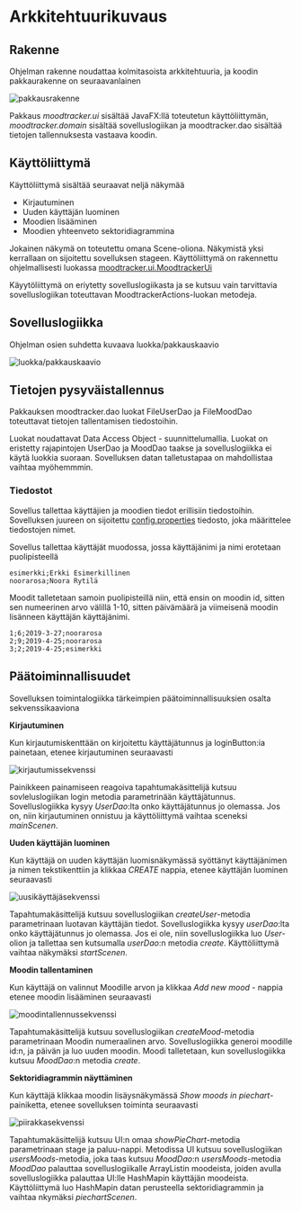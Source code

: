 # Arkkitehtuurikuvaus

## Rakenne

Ohjelman rakenne noudattaa kolmitasoista arkkitehtuuria, ja koodin pakkaurakenne on seuraavanlainen

![pakkausrakenne](https://github.com/noorarytila/ot-harjoitustyo/blob/master/dokumentaatio/kuvat/pakkausrakenne.png?raw=true)

Pakkaus  *moodtracker.ui* sisältää JavaFX:llä toteutetun käyttöliittymän, *moodtracker.domain*
sisältää sovelluslogiikan ja moodtracker.dao sisältää tietojen tallennuksesta vastaava koodin.

## Käyttöliittymä
Käyttöliittymä sisältää seuraavat neljä näkymää

* Kirjautuminen
* Uuden käyttäjän luominen
* Moodien lisääminen
* Moodien yhteenveto sektoridiagrammina

Jokainen näkymä on toteutettu omana Scene-oliona. Näkymistä yksi kerrallaan on sijoitettu sovelluksen
stageen. Käyttöliittymä on rakennettu ohjelmallisesti luokassa [moodtracker.ui.MoodtrackerUi](https://github.com/noorarytila/ot-harjoitustyo/blob/master/Moodtracker/src/main/java/moodtracker/ui/MoodtrackerUi.java)

Käyytöliittymä on eriytetty sovelluslogiikasta ja se kutsuu vain tarvittavia sovelluslogiikan
toteuttavan MoodtrackerActions-luokan metodeja.

## Sovelluslogiikka

Ohjelman osien suhdetta kuvaava luokka/pakkauskaavio

![luokka/pakkauskaavio](https://github.com/noorarytila/ot-harjoitustyo/blob/master/dokumentaatio/kuvat/Moodtracker%20luokka_pakkauskaavio.png?raw=true)

## Tietojen pysyväistallennus

Pakkauksen moodtracker.dao luokat FileUserDao ja FileMoodDao toteuttavat tietojen tallentamisen
tiedostoihin.

Luokat noudattavat Data Access Object - suunnittelumallia. Luokat on eristetty rajapintojen UserDao ja
MoodDao taakse ja sovelluslogiikka ei käytä luokkia suoraan. Sovelluksen datan talletustapaa on 
mahdollistaa vaihtaa myöhemmmin.

### Tiedostot

Sovellus tallettaa käyttäjien ja moodien tiedot erillisiin tiedostoihin. Sovelluksen juureen on sijoitettu
[config.properties](https://github.com/noorarytila/ot-harjoitustyo/blob/master/Moodtracker/config.properties) tiedosto, joka määrittelee tiedostojen nimet.

Sovellus tallettaa käyttäjät muodossa, jossa käyttäjänimi ja nimi erotetaan puolipisteellä

```
esimerkki;Erkki Esimerkillinen
noorarosa;Noora Rytilä

```
Moodit talletetaan samoin puolipisteillä niin, että ensin on moodin id, sitten sen numeerinen arvo 
välillä 1-10, sitten päivämäärä ja viimeisenä moodin lisänneen käyttäjän käyttäjänimi.

```
1;6;2019-3-27;noorarosa
2;9;2019-4-25;noorarosa
3;2;2019-4-25;esimerkki
```

## Päätoiminnallisuudet

Sovelluksen toimintalogiikka tärkeimpien päätoiminnallisuuksien osalta sekvenssikaaviona
  
**Kirjautuminen**

Kun kirjautumiskenttään on kirjoitettu käyttäjätunnus ja loginButton:ia
painetaan, etenee kirjautuminen seuraavasti

![kirjautumissekvenssi](https://github.com/noorarytila/ot-harjoitustyo/blob/master/dokumentaatio/kuvat/kirjautuminen.jpg?raw=true)

Painikkeen painamiseen reagoiva tapahtumakäsittelijä kutsuu sovleluslogiikan login metodia parametrinään
käyttäjätunnus. Sovelluslogiikka kysyy *UserDao*:lta onko käyttäjätunnus jo olemassa. Jos on, niin
kirjautuminen onnistuu ja käyttöliittymä vaihtaa sceneksi *mainScenen*.

**Uuden käyttäjän luominen**

Kun käyttäjä on uuden käyttäjän luomisnäkymässä syöttänyt käyttäjänimen ja nimen tekstikenttiin ja
klikkaa *CREATE* nappia, etenee käyttäjän luominen seuraavasti

![uusikäyttäjäsekvenssi](https://github.com/noorarytila/ot-harjoitustyo/blob/master/dokumentaatio/kuvat/uusikayttajasekvenssi.png?raw=true)

Tapahtumakäsittelijä kutsuu sovelluslogiikan *createUser*-metodia parametrinaan luotavan käyttäjän tiedot.
Sovelluslogiikka kysyy *userDao*:lta onko käyttäjätunnus jo olemassa. Jos ei ole, niin sovelluslogiikka
luo *User*-olion ja tallettaa sen kutsumalla *userDao*:n metodia *create*. Käyttöliittymä vaihtaa näkymäksi
*startScenen*.

**Moodin tallentaminen**

Kun käyttäjä on valinnut Moodille arvon ja klikkaa *Add new mood* - nappia etenee moodin lisääminen seuraavasti

![moodintallennussekvenssi](https://github.com/noorarytila/ot-harjoitustyo/blob/master/dokumentaatio/kuvat/moodintallentsekvenssi.png?raw=true)

Tapahtumakäsittelijä kutsuu sovelluslogiikan *createMood*-metodia parametrinaan Moodin numeraalinen arvo.
Sovelluslogiikka generoi moodille id:n, ja päivän ja luo uuden moodin. Moodi talletetaan, kun sovelluslogiikka
kutsuu *MoodDao*:n metodia *create*. 

**Sektoridiagrammin näyttäminen**

Kun käyttäjä klikkaa moodin lisäysnäkymässä *Show moods in  piechart*-painiketta, etenee sovelluksen
toiminta seuraavasti

![piirakkasekvenssi](https://github.com/noorarytila/ot-harjoitustyo/blob/master/dokumentaatio/kuvat/sektorisekvenssi.png?raw=true)

Tapahtumakäsittelijä kutsuu UI:n omaa *showPieChart*-metodia parametrinaan stage ja paluu-nappi. 
Metodissa UI kutsuu sovelluslogiikan *usersMoods*-metodia, joka taas kutsuu *MoodDao*:n *usersMoods*-metodia
*MoodDao* palauttaa sovelluslogiikalle ArrayListin moodeista, joiden avulla sovelluslogiikka palauttaa
UI:lle HashMapin käyttäjän moodeista. Käyttöliittymä luo HashMapin datan perusteella sektoridiagrammin
ja vaihtaa nkymäksi *piechartScenen*.
